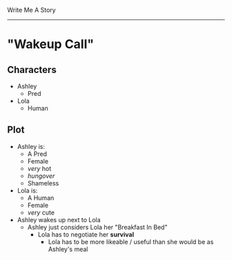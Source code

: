 Write Me A Story
****************

"Wakeup Call"
=============

Characters
----------
- Ashley
	- Pred
- Lola
	- Human

Plot
----
- Ashley is:
  - A Pred
  - Female
  - _very_ hot
  - _hungover_
  - Shameless
- Lola is:
  - A Human
  - Female
  - _very_ cute
- Ashley wakes up next to Lola
  - Ashley just considers Lola her "Breakfast In Bed"
	- Lola has to negotiate her __survival__
	  - Lola has to be more likeable / useful than she would be as Ashley's meal